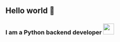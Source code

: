 ## Hello world 👋

<h3>
    I am a Python backend developer <img src="https://images.icon-icons.com/112/PNG/512/python_18894.png" height="30px" width="30px">
</h3>